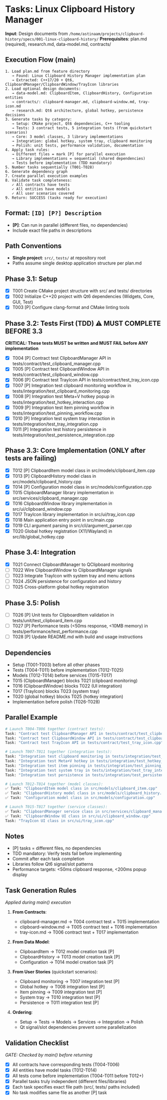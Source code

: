 # Tasks: Linux Clipboard History Manager

**Input**: Design documents from `/home/astinaam/projects/clipboard-history/specs/001-linux-clipboard-history/`
**Prerequisites**: plan.md (required), research.md, data-model.md, contracts/

## Execution Flow (main)
```
1. Load plan.md from feature directory
   → Found: Linux Clipboard History Manager implementation plan
   → Extracted: C++17/20 + Qt6, ClipboardManager/ClipboardWindow/TrayIcon libraries
2. Load optional design documents:
   → data-model.md: ClipboardItem, ClipboardHistory, Configuration entities
   → contracts/: clipboard-manager.md, clipboard-window.md, tray-icon.md
   → research.md: Qt6 architecture, global hotkey, persistence decisions
3. Generate tasks by category:
   → Setup: CMake project, Qt6 dependencies, C++ tooling
   → Tests: 3 contract tests, 5 integration tests (from quickstart scenarios)
   → Core: 3 model classes, 3 library implementations
   → Integration: global hotkey, system tray, clipboard monitoring
   → Polish: unit tests, performance validation, documentation
4. Apply task rules:
   → Different files = mark [P] for parallel execution
   → Library implementations = sequential (shared dependencies)
   → Tests before implementation (TDD mandatory)
5. Number tasks sequentially (T001-T028)
6. Generate dependency graph
7. Create parallel execution examples
8. Validate task completeness:
   ✓ All contracts have tests
   ✓ All entities have models
   ✓ All user scenarios covered
9. Return: SUCCESS (tasks ready for execution)
```

## Format: `[ID] [P?] Description`
- **[P]**: Can run in parallel (different files, no dependencies)
- Include exact file paths in descriptions

## Path Conventions
- **Single project**: `src/`, `tests/` at repository root
- Paths assume single desktop application structure per plan.md

## Phase 3.1: Setup
- [x] T001 Create CMake project structure with src/ and tests/ directories
- [x] T002 Initialize C++20 project with Qt6 dependencies (Widgets, Core, GUI, Test)
- [x] T003 [P] Configure clang-format and CMake linting tools

## Phase 3.2: Tests First (TDD) ⚠️ MUST COMPLETE BEFORE 3.3
**CRITICAL: These tests MUST be written and MUST FAIL before ANY implementation**
- [x] T004 [P] Contract test ClipboardManager API in tests/contract/test_clipboard_manager.cpp
- [x] T005 [P] Contract test ClipboardWindow API in tests/contract/test_clipboard_window.cpp
- [x] T006 [P] Contract test TrayIcon API in tests/contract/test_tray_icon.cpp
- [x] T007 [P] Integration test clipboard monitoring workflow in tests/integration/test_clipboard_monitoring.cpp
- [x] T008 [P] Integration test Meta+V hotkey popup in tests/integration/test_hotkey_interaction.cpp
- [x] T009 [P] Integration test item pinning workflow in tests/integration/test_pinning_workflow.cpp
- [x] T010 [P] Integration test system tray interaction in tests/integration/test_tray_integration.cpp
- [x] T011 [P] Integration test history persistence in tests/integration/test_persistence_integration.cpp

## Phase 3.3: Core Implementation (ONLY after tests are failing)
- [x] T012 [P] ClipboardItem model class in src/models/clipboard_item.cpp
- [x] T013 [P] ClipboardHistory model class in src/models/clipboard_history.cpp
- [x] T014 [P] Configuration model class in src/models/configuration.cpp
- [x] T015 ClipboardManager library implementation in src/services/clipboard_manager.cpp
- [x] T016 ClipboardWindow library implementation in src/ui/clipboard_window.cpp
- [x] T017 TrayIcon library implementation in src/ui/tray_icon.cpp
- [x] T018 Main application entry point in src/main.cpp
- [x] T019 CLI argument parsing in src/cli/argument_parser.cpp
- [x] T020 Global hotkey registration (X11/Wayland) in src/lib/global_hotkey.cpp

## Phase 3.4: Integration
- [x] T021 Connect ClipboardManager to QClipboard monitoring
- [ ] T022 Wire ClipboardWindow to ClipboardManager signals
- [ ] T023 Integrate TrayIcon with system tray and menu actions
- [ ] T024 JSON persistence for configuration and history
- [ ] T025 Cross-platform global hotkey registration

## Phase 3.5: Polish
- [ ] T026 [P] Unit tests for ClipboardItem validation in tests/unit/test_clipboard_item.cpp
- [ ] T027 [P] Performance tests (<50ms response, <10MB memory) in tests/performance/test_performance.cpp
- [ ] T028 [P] Update README.md with build and usage instructions

## Dependencies
- Setup (T001-T003) before all other phases
- Tests (T004-T011) before implementation (T012-T025)
- Models (T012-T014) before services (T015-T017)
- T015 (ClipboardManager) blocks T021 (clipboard monitoring)
- T016 (ClipboardWindow) blocks T022 (UI integration)
- T017 (TrayIcon) blocks T023 (system tray)
- T020 (global hotkey) blocks T025 (hotkey integration)
- Implementation before polish (T026-T028)

## Parallel Example
```bash
# Launch T004-T006 together (contract tests):
Task: "Contract test ClipboardManager API in tests/contract/test_clipboard_manager.cpp"
Task: "Contract test ClipboardWindow API in tests/contract/test_clipboard_window.cpp"  
Task: "Contract test TrayIcon API in tests/contract/test_tray_icon.cpp"

# Launch T007-T011 together (integration tests):
Task: "Integration test clipboard monitoring in tests/integration/test_clipboard_monitoring.cpp"
Task: "Integration test Meta+V hotkey in tests/integration/test_hotkey_interaction.cpp"
Task: "Integration test item pinning in tests/integration/test_pinning_workflow.cpp"
Task: "Integration test system tray in tests/integration/test_tray_integration.cpp"
Task: "Integration test persistence in tests/integration/test_persistence_integration.cpp"

# Launch T012-T014 together (model classes):
✅ Task: "ClipboardItem model class in src/models/clipboard_item.cpp"
✅ Task: "ClipboardHistory model class in src/models/clipboard_history.cpp"  
✅ Task: "Configuration model class in src/models/configuration.cpp"

# Launch T015-T017 together (service classes):
✅ Task: "ClipboardManager service class in src/services/clipboard_manager.cpp"
✅ Task: "ClipboardWindow UI class in src/ui/clipboard_window.cpp"
Task: "TrayIcon UI class in src/ui/tray_icon.cpp"
```

## Notes
- [P] tasks = different files, no dependencies
- TDD mandatory: Verify tests fail before implementing
- Commit after each task completion
- Libraries follow Qt6 signal/slot patterns
- Performance targets: <50ms clipboard response, <200ms popup display

## Task Generation Rules
*Applied during main() execution*

1. **From Contracts**:
   - clipboard-manager.md → T004 contract test + T015 implementation
   - clipboard-window.md → T005 contract test + T016 implementation
   - tray-icon.md → T006 contract test + T017 implementation
   
2. **From Data Model**:
   - ClipboardItem → T012 model creation task [P]
   - ClipboardHistory → T013 model creation task [P]
   - Configuration → T014 model creation task [P]
   
3. **From User Stories** (quickstart scenarios):
   - Clipboard monitoring → T007 integration test [P]
   - Global hotkey → T008 integration test [P]
   - Item pinning → T009 integration test [P]
   - System tray → T010 integration test [P]
   - Persistence → T011 integration test [P]

4. **Ordering**:
   - Setup → Tests → Models → Services → Integration → Polish
   - Qt signal/slot dependencies prevent some parallelization

## Validation Checklist
*GATE: Checked by main() before returning*

- [x] All contracts have corresponding tests (T004-T006)
- [x] All entities have model tasks (T012-T014)
- [x] All tests come before implementation (T004-T011 before T012+)
- [x] Parallel tasks truly independent (different files/libraries)
- [x] Each task specifies exact file path (src/, tests/ paths included)
- [x] No task modifies same file as another [P] task
